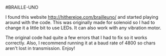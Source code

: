 #BRAILLE-UNO

I found this website http://hitherejoe.com/brailleuno/ and started playing around with the code. This was originally made for solenoid so I had to change it a little bit to use LEDs. It can also work with any vibration motor.

The original code had quite a few errors that I had to fix so it works correctly. Also, I recommend running it at a baud rate of 4800 so chars aren't lost in transmission. Enjoy!